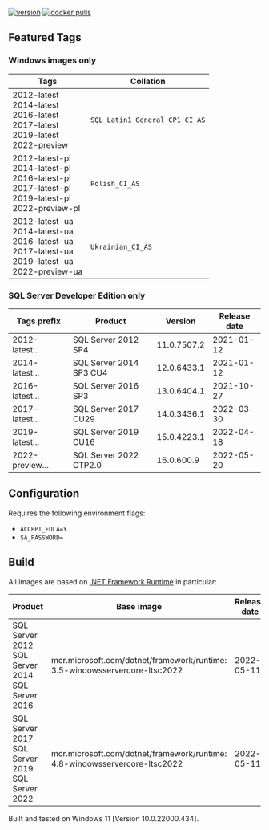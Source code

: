 [![version](https://img.shields.io/badge/docker%20last%20pushed-2022--05--25-blue)](https://hub.docker.com/repository/docker/cagrin/mssql-server-ltsc2022/tags)
[![docker pulls](https://shields.io/docker/pulls/cagrin/mssql-server-ltsc2022)](https://hub.docker.com/repository/docker/cagrin/mssql-server-ltsc2022)


## Featured Tags

### Windows images only

|Tags|Collation|
|--- |---|
|2012-latest<br/>2014-latest<br/>2016-latest<br/>2017-latest<br/>2019-latest<br/>2022-preview|```SQL_Latin1_General_CP1_CI_AS```|
|2012-latest-pl<br/>2014-latest-pl<br/>2016-latest-pl<br/>2017-latest-pl<br/>2019-latest-pl<br/>2022-preview-pl|```Polish_CI_AS``` <img src="https://flagicons.lipis.dev/flags/4x3/pl.svg" width="16">|
|2012-latest-ua<br/>2014-latest-ua<br/>2016-latest-ua<br/>2017-latest-ua<br/>2019-latest-ua<br/>2022-preview-ua|```Ukrainian_CI_AS``` <img src="https://flagicons.lipis.dev/flags/4x3/ua.svg" width="16">|

### SQL Server Developer Edition only

|Tags prefix|Product|Version|Release date|
|--- |--- |--- |---|
|2012-latest...|SQL Server 2012 SP4|11.0.7507.2|2021-01-12|
|2014-latest...|SQL Server 2014 SP3 CU4|12.0.6433.1|2021-01-12|
|2016-latest...|SQL Server 2016 SP3|13.0.6404.1|2021-10-27|
|2017-latest...|SQL Server 2017 CU29|14.0.3436.1|2022-03-30|
|2019-latest...|SQL Server 2019 CU16|15.0.4223.1|2022-04-18|
|2022-preview...|SQL Server 2022 CTP2.0|16.0.600.9|2022-05-20|

## Configuration
Requires the following environment flags:
- ```ACCEPT_EULA=Y```
- ```SA_PASSWORD=```

## Build

All images are based on [.NET Framework Runtime](https://hub.docker.com/_/microsoft-dotnet-framework-runtime) in particular:

|Product|Base image|Release date|
|--- |--- |---|
|SQL Server 2012<br/>SQL Server 2014<br/>SQL Server 2016|mcr.microsoft.com/dotnet/framework/runtime:<br/>3.5-windowsservercore-ltsc2022|2022-05-11|
|SQL Server 2017<br/>SQL Server 2019<br/>SQL Server 2022|mcr.microsoft.com/dotnet/framework/runtime:<br/>4.8-windowsservercore-ltsc2022|2022-05-11|

Built and tested on Windows 11 [Version 10.0.22000.434].